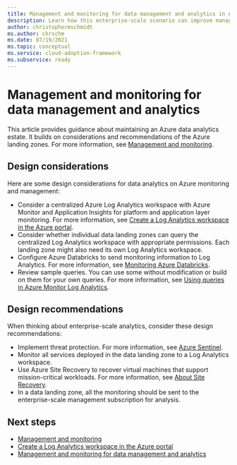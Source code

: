 ```yaml
---
title: Management and monitoring for data management and analytics in Azure
description: Learn how this enterprise-scale scenario can improve management and monitoring of data management and analytics in Azure.
author: christophermschmidt
ms.author: chrschm
ms.date: 07/19/2021
ms.topic: conceptual
ms.service: cloud-adoption-framework
ms.subservice: ready
---
```


# Management and monitoring for data management and analytics

This article provides guidance about maintaining an Azure data analytics estate. It builds on considerations and recommendations of the Azure landing zones. For more information, see [Management and monitoring](/azure/cloud-adoption-framework/ready/enterprise-scale/management-and-monitoring).

## Design considerations

Here are some design considerations for data analytics on Azure monitoring and management:

- Consider a centralized Azure Log Analytics workspace with Azure Monitor and Application Insights for platform and application layer monitoring. For more information, see [Create a Log Analytics workspace in the Azure portal](/azure/azure-monitor/logs/quick-create-workspace).
- Consider whether individual data landing zones can query the centralized Log Analytics workspace with appropriate permissions. Each landing zone might also need its own Log Analytics workspace.
- Configure Azure Databricks to send monitoring information to Log Analytics. For more information, see [Monitoring Azure Databricks](/azure/architecture/databricks-monitoring/).
- Review sample queries. You can use some without modification or build on them for your own queries. For more information, see [Using queries in Azure Monitor Log Analytics](/azure/azure-monitor/logs/queries).

## Design recommendations

When thinking about enterprise-scale analytics, consider these design recommendations:

- Implement threat protection. For more information, see [Azure Sentinel](/azure/sentinel/overview).
- Monitor all services deployed in the data landing zone to a Log Analytics workspace.
- Use Azure Site Recovery to recover virtual machines that support mission-critical workloads. For more information, see [About Site Recovery](/azure/site-recovery/site-recovery-overview).
- In a data landing zone, all the monitoring should be sent to the enterprise-scale management subscription for analysis.

## Next steps

- [Management and monitoring](/azure/cloud-adoption-framework/ready/enterprise-scale/management-and-monitoring)
- [Create a Log Analytics workspace in the Azure portal](/azure/azure-monitor/logs/quick-create-workspace)
- [Management and monitoring for data management and analytics](eslz-business-continuity-and-disaster-recovery.md)
